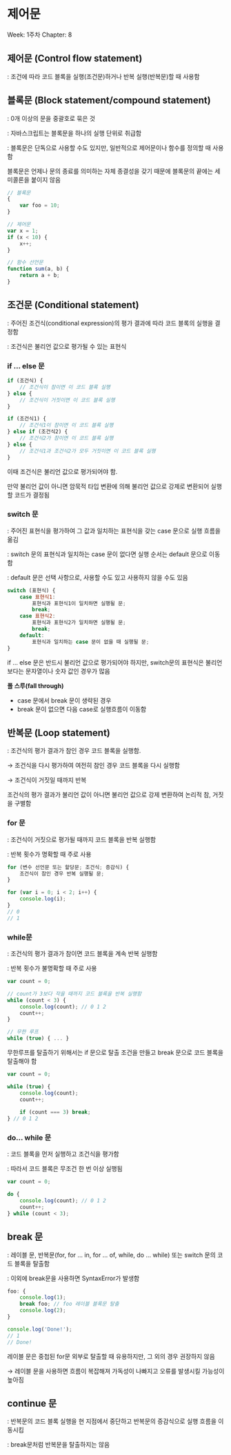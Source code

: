 # 제어문

Week: 1주차
Chapter: 8

## 제어문 (Control flow statement)

: 조건에 따라 코드 블록을 실행(조건문)하거나 반복 실행(반복문)할 때 사용함

## 블록문 (Block statement/compound statement)

: 0개 이상의 문을 중괄호로 묶은 것

: 자바스크립트는 블록문을 하나의 실행 단위로 취급함

: 블록문은 단독으로 사용할 수도 있지만, 일반적으로 제어문이나 함수를 정의할 때 사용함

블록문은 언제나 문의 종료를 의미하는 자체 종결성을 갖기 때문에 블록문의 끝에는 세미콜론을 붙이지 않음

```jsx
// 블록문
{
	var foo = 10;
}

// 제어문
var x = 1;
if (x < 10) {
	x++;
}

// 함수 선언문
function sum(a, b) {
	return a + b;
}
```

## 조건문 (Conditional statement)

: 주어진 조건식(conditional expression)의 평가 결과에 따라 코드 블록의 실행을 결정함

: 조건식은 불리언 값으로 평가될 수 있는 표현식

### if … else 문

```jsx
if (조건식) {
	// 조건식이 참이면 이 코드 블록 실행
} else {
	// 조건식이 거짓이면 이 코드 블록 실행
}

if (조건식1) {
	// 조건식1이 참이면 이 코드 블록 실행
} else if (조건식2) {
	// 조건식2가 참이면 이 코드 블록 실행
} else {
	// 조건식1과 조건식2가 모두 거짓이면 이 코드 블록 실행
}
```

이때 조건식은 불리언 값으로 평가되어야 함.

만약 불리언 값이 아니면 암묵적 타입 변환에 의해 불리언 값으로 강제로 변환되어 실행할 코드가 결정됨

### switch 문

: 주어진 표현식을 평가하여 그 값과 일치하는 표현식을 갖는 case 문으로 실행 흐름을 옮김

: switch 문의 표현식과 일치하는 case 문이 없다면 실행 순서는 default 문으로 이동함

: default 문은 선택 사항으로, 사용할 수도 있고 사용하지 않을 수도 있음

```jsx
switch (표현식) {
	case 표현식1:
		표현식과 표현식1이 일치하면 실행될 문;
		break;
	case 표현식2:
		표현식과 표현식2가 일치하면 실행될 문;
		break;
	default:
		표현식과 일치하는 case 문이 없을 때 실행될 문;
}
```

if … else 문은 반드시 불리언 값으로 평가되어야 하지만, switch문의 표현식은 불리언보다는 문자열이나 숫자 값인 경우가 많음

**폴 스루(fall through)**

- case 문에서 break 문이 생략된 경우
- break 문이 없으면 다음 case로 실행흐름이 이동함

## 반복문 (Loop statement)

: 조건식의 평가 결과가 참인 경우 코드 블록을 실행함.

→ 조건식을 다시 평가하여 여전히 참인 경우 코드 블록을 다시 실행함

→ 조건식이 거짓일 때까지 반복

조건식의 평가 결과가 불리언 값이 아니면 불리언 값으로 강제 변환하여 논리적 참, 거짓을 구별함

### for 문

: 조건식이 거짓으로 평가될 때까지 코드 블록을 반복 실행함

: 반복 횟수가 명확할 때 주로 사용

```jsx
for (변수 선언문 또는 할당문; 조건식; 증감식) {
	조건식이 참인 경우 반복 실행될 문;
}

for (var i = 0; i < 2; i++) {
	console.log(i);
}
// 0
// 1
```

### while문

: 조건식의 평가 결과가 참이면 코드 블록을 계속 반복 실행함

: 반복 횟수가 불명확할 때 주로 사용

```jsx
var count = 0;

// count가 3보다 작을 때까지 코드 블록을 반복 실행함
while (count < 3) {
	console.log(count); // 0 1 2
	count++;
}

// 무한 루프
while (true) { ... }
```

무한루프를 탈출하기 위해서는 if 문으로 탈출 조건을 만들고 break 문으로 코드 블록을 탈출해야 함

```jsx
var count = 0;

while (true) {
	console.log(count);
	count++;
	
	if (count === 3) break;
} // 0 1 2
```

### do… while 문

: 코드 블록을 먼저 실행하고 조건식을 평가함

: 따라서 코드 블록은 무조건 한 번 이상 실행됨

```jsx
var count = 0;

do {
	console.log(count); // 0 1 2 
	count++;
} while (count < 3);
```

## break 문

: 레이블 문, 반복문(for, for … in, for … of, while, do … while) 또는 switch 문의 코드 블록을 탈출함

: 이외에 break문을 사용하면 SyntaxError가 발생함

```jsx
foo: {
	console.log(1);
	break foo; // foo 레이블 블록문 탈출
	console.log(2);
}

console.log('Done!');
// 1
// Done!
```

레이블 문은 중첩된 for문 외부로 탈출할 때 유용하지만, 그 외의 경우 권장하지 않음

→ 레이블 문을 사용하면 흐름이 복잡해져 가독성이 나빠지고 오류를 발생시킬 가능성이 높아짐

## continue 문

: 반복문의 코드 블록 실행을 현 지점에서 중단하고 반복문의 증감식으로 실행 흐름을 이동시킴

: break문처럼 반복문을 탈출하지는 않음